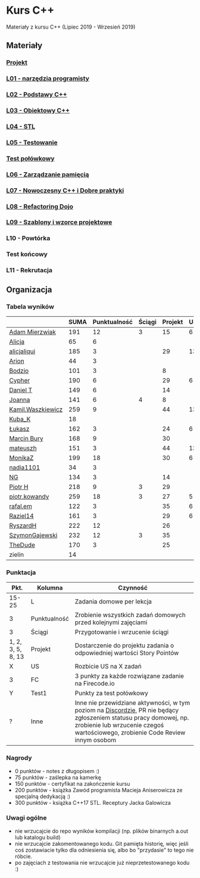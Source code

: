 # Kurs C++

Materiały z kursu C++ (Lipiec 2019 - Wrzesień 2019)

## Materiały

### [Projekt](project)
### [L01 - narzędzia programisty](L01-programmers-tools)
### [L02 - Podstawy C++](L02-C++-introduction)
### [L03 - Obiektowy C++](L03-object-oriented-cpp)
### [L04 - STL](L04-stl)
### [L05 - Testowanie](L05-testing)
### [Test połówkowy](https://forms.gle/5sGr9kWpAccmptpY9)
### [L06 - Zarządzanie pamięcią](L06-memory-management)
### [L07 - Nowoczesny C++ i Dobre praktyki](L07-modern-cpp)
### [L08 - Refactoring Dojo](L08-refactoring-dojo)
### [L09 - Szablony i wzorce projektowe](L09-templates-patterns)
### L10 - Powtórka
### Test końcowy
### L11 - Rekrutacja

## Organizacja

### Tabela wyników

|                                                     | SUMA | Punktualność | Ściągi | Projekt | US | FC | Test1 | Inne | L1 | L2 | L3 | L4 | L5 | L6 | L7 | L8 | L9 |
|-----------------------------------------------------|------|--------------|--------|---------|----|----|-------|------|----|----|----|----|----|----|----|----|----|
| [Adam Mierzwiak](https://github.com/adamvm)         |  191 |           12 |      3 |      15 |  6 | 30 |    17 |   13 | 15 | 15 | 15 | 15 | 20 |    |  8 |  7 |    |
| [Alicja](https://github.com/AlicjaBonder)           |   65 |            6 |        |         |    |    |       |      | 15 | 15 | 15 |    |  6 |    |  8 |    |    |
| [alicjaliqui](https://github.com/alicjaliQui)       |  185 |            3 |        |      29 | 13 | 27 |    29 |    2 | 15 | 15 |    | 22 | 22 |    |  8 |    |    |
| [Arion](https://github.com/Ariionex)                |   44 |            3 |        |         |    |    |       |    5 |  7 |    | 15 |    |  6 |    |  8 |    |    |
| [Bodzio](https://github.com/Dolaroza)               |  101 |            3 |        |       8 |    |    |    11 |    6 |  6 |    | 15 | 22 | 22 |    |  8 |    |    |
| [Cypher](https://github.com/ChopSeeGuy)             |  190 |            6 |        |      29 |  6 | 42 |    15 |    9 | 15 |  8 | 15 | 13 |  6 | 18 |  8 |    |    |
| [Daniel T](https://github.com/LinQ007)              |  149 |            6 |        |      14 |    | 15 |    20 |      | 15 | 15 | 12 | 27 | 17 |    |  8 |    |    |
| [Joanna](https://github.com/teojdb)                 |  141 |            6 |      4 |       8 |    |    |    24 |    3 | 15 | 15 | 14 | 22 | 22 |    |  8 |    |    |
| [Kamil.Waszkiewicz](https://github.com/darkassazi)  |  259 |            9 |        |      44 | 13 | 51 |    16 |    8 | 15 | 15 | 15 | 15 | 21 | 20 | 17 |    |    |
| [Kuba_K](https://github.com/kubakusz)               |   18 |              |        |         |    |    |       |    1 |  3 |    |    |    |  6 |    |  8 |    |    |
| [Łukasz](https://github.com/lucaswalicki)           |  162 |            3 |        |      24 |  6 | 39 |    18 |   11 | 13 |  4 |  8 | 11 | 17 |    |  8 |    |    |
| [Marcin Bury](https://github.com/MarcinBury92)      |  168 |            9 |        |      30 |    |    |    25 |    1 | 15 | 15 | 14 | 26 | 20 |    |  8 |  5 |    |
| [mateuszh](https://github.com/czarny247)            |  151 |            3 |        |      44 | 13 |    |    20 |   11 |  6 | 12 | 15 | 13 |  6 |    |  8 |    |    |
| [MonikaZ](https://github.com/MonikaZelechowska)     |  199 |           18 |        |      30 |  6 |    |    21 |    1 | 15 | 15 | 15 | 18 | 20 | 18 | 15 |  7 |    |
| [nadia1101](https://github.com/JustynaSlazak)       |   34 |            3 |        |         |    |    |       |    2 | 15 |    |    |    |  6 |    |  8 |    |    |
| [NG](https://github.com/NG90)                       |  134 |            3 |        |      14 |    |    |    22 |      | 15 | 15 | 14 | 18 | 20 |    |  8 |  5 |    |
| [Piotr H](https://github.com/PiotrHCpp)             |  218 |            9 |      3 |      29 |    | 18 |    24 |   16 | 15 | 15 | 14 | 26 | 21 | 20 | 18 |  5 |    |
| [piotr.kowandy](https://github.com/PiotrKowandy)    |  259 |           18 |      3 |      27 |  5 | 30 |    22 |    5 | 15 | 15 | 15 | 18 | 20 | 20 | 16 |  5 | 25 |
| [rafal.em](https://github.com/elRaphaelo)           |  122 |            3 |        |      35 |  6 |    |    16 |    5 |  7 |  2 | 14 | 13 |  6 |    |  8 |  7 |    |
| [Raziel14](https://github.com/Arakis14)             |  161 |            3 |        |      29 |  6 | 33 |    15 |      | 15 | 15 | 14 |  6 | 17 |    |  8 |    |    |
| [RyszardH](https://github.com/RyszardHalapacz)      |  222 |           12 |        |      26 |    | 48 |    24 |    2 |  9 | 15 | 15 | 18 | 20 | 20 |  8 |  5 |    |
| [SzymonGajewski](https://github.com/SzymonGajewski) |  232 |           12 |      3 |      35 |    | 15 |    21 |    6 | 15 | 15 | 14 | 18 | 20 | 20 |  8 |  5 | 25 |
| [TheDude](https://github.com/TheDude-cpu)           |  170 |            3 |        |      25 |    | 30 |    14 |    1 | 15 | 13 |  8 | 11 | 20 | 15 |  8 |  7 |    |
| zielin                                              |   14 |              |        |         |    |    |       |      |    |    |    |    |  6 |    |  8 |    |    |

### Punktacja

| Pkt.              | Kolumna           | Czynność |
|-------------------|-------------------|----------|
| 15-25             | L                 | Zadania domowe per lekcja |
| 3                 | Punktualność      | Zrobienie wszystkich zadań domowych przed kolejnymi zajęciami |
| 3                 | Ściągi            | Przygotowanie i wrzucenie ściągi |
| 1, 2, 3, 5, 8, 13 | Projekt           | Dostarczenie do projektu zadania o odpowiedniej wartości Story Pointów |
| X                 | US                | Rozbicie US na X zadań |
| 3                 | FC                | 3 punkty za każde rozwiązane zadanie na Firecode.io
| Y                 | Test1             | Punkty za test połówkowy |
| ?                 | Inne              | Inne nie przewidziane aktywności, w tym poziom na [Discordzie](https://mee6.xyz/leaderboard/491367269302009857), PR nie będący zgłoszeniem statusu pracy domowej, np. zrobienie lub wrzucenie czegoś wartościowego, zrobienie Code Review innym osobom |

### Nagrody

- 0 punktów - notes z długopisem :)
- 75 punktów - zaślepka na kamerkę
- 150 punktów - certyfikat na zakończenie kursu
- 200 punktów - książka Zawód programista Macieja Aniserowicza ze specjalną dedykacją :)
- 300 punktów - książka C++17 STL. Receptury Jacka Galowicza

### Uwagi ogólne

- nie wrzucajcie do repo wyników kompilacji (np. plików binarnych a.out lub katalogu build)
- nie wrzucajcie zakomentowanego kodu. Git pamięta historię, więc jeśli coś zostawiacie tylko dla odniesienia się, albo bo "przydasie" to tego nie róbcie.
- po zajęciach z testowania nie wrzucajcie już nieprzetestowanego kodu :)
